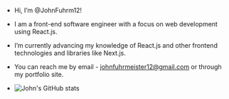 - Hi, I’m @JohnFuhrm12!
- I am a front-end software engineer with a focus on web development using React.js.
- I’m currently advancing my knowledge of React.js and other frontend technologies and libraries like Next.js.
- You can reach me by email - johnfuhrmeister12@gmail.com or through my portfolio site.

- ![John's GitHub stats](https://github-readme-stats.vercel.app/api?username=john&show_icons=true&theme=transparent)

